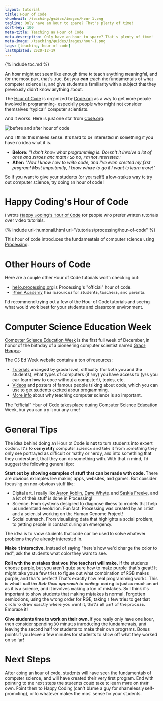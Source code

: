 ```yaml
---
layout: tutorial
title: Hour of Code
thumbnail: /teaching/guides/images/hour-1.png
tagline: Only have an hour to spare? That's plenty of time!
sort-key: 100
meta-title: Teaching an Hour of Code
meta-description: Only have an hour to spare? That's plenty of time!
meta-image: /teaching/guides/images/hour-1.png
tags: [teaching, hour of code]
lastUpdated: 2020-12-19
---
```


{% include toc.md %}

An hour might not seem like enough time to teach anything meaningful, and for the most part, that's true. But you **can** teach the fundamentals of what computer science is, and give students a familiarity with a subject that they previously didn't know anything about.

The [Hour of Code](https://hourofcode.com/) is organized by [Code.org](http://code.org/) as a way to get more people involved in programming- especially people who might not consider themselves “typical” computer scientists.

And it works. Here is just one stat from [Code.org](https://medium.com/anybody-can-learn/study-shows-20-more-high-school-girls-like-computer-science-after-an-hour-of-code-2ebb704bf04):

![before and after hour of code](https://cdn-images-1.medium.com/max/800/0*IIsftwXeAGTzDais.)

And I think this makes sense. It's hard to be interested in something if you have no idea what it is.

- **Before:** *"I don't know what programming is. Doesn't it involve a lot of ones and zeroes and math? So no, I'm not interested."*
- **After:** *"Now I know how to write code, and I've even created my first program! Most importantly, I know where to go if I want to learn more!"*

So if you want to give your students (or yourself!) a low-stakes way to try out computer science, try doing an hour of code!

# Happy Coding's Hour of Code

I wrote [Happy Coding's Hour of Code](/tutorials/processing/hour-of-code) for people who prefer written tutorials over video tutorials.

{% include url-thumbnail.html url="/tutorials/processing/hour-of-code" %}

This hour of code introduces the fundamentals of computer science using [Processing](/tutorials/processing).

# Other Hours of Code

Here are a couple other Hour of Code tutorials worth checking out:

- [hello.processing.org](http://hello.processing.org/) is Processing's "official" hour of code.
- [Khan Academy](https://www.khanacademy.org/hourofcode) has resources for students, teachers, and parents.

I'd recommend trying out a few of the Hour of Code tutorials and seeing what would work best for your students and classroom environment.

# Computer Science Education Week

[Computer Science Education Week](https://csedweek.org/) is the first full week of December, in honor of the birthday of a pioneering computer scientist named [Grace Hopper](https://en.wikipedia.org/wiki/Grace_Hopper).

The CS Ed Week website contains a ton of resources:

- [Tutorials](https://www.csedweek.org/teach/cs-lesson-resources) arranged by grade level, difficulty (for both you and the students), what types of computers (if any) you have access to (yes you can learn how to code without a computer!), topics, etc.
- [Videos](https://hourofcode.com/us/promote/resources#videos) and posters of famous people talking about code, which you can use to get students excited about programming.
- [More info](https://www.csedweek.org/advocate) about why teaching computer science is so important.

 The “official” Hour of Code takes place during Computer Science Education Week, but you can try it out any time!

# General Tips

The idea behind doing an Hour of Code is **not** to turn students into expert coders. It's to **demystify** computer science and take it from something they only see portrayed as difficult or mathy or nerdy, and into something that they understand, that they can do something with. With that in mind, I'd suggest the following general tips:

**Start out by showing examples of stuff that can be made with code.** There are obvious examples like making apps, websites, and games. But consider focusing on non-obvious stuff like:

- Digital art. I really like [Aaron Koblin](http://www.aaronkoblin.com/), [Dave Whyte](https://twitter.com/beesandbombs), and [Saskia Freeke](https://twitter.com/sasj_nl), and a lot of their stuff is done in Processing!
- Science. From systems designed to diagnose illness to models that help us understand evolution. Fun fact: Processing was created by an artist and a scientist working on the Human Genome Project!
- Social outreach. From visualizing data that highlights a social problem, to getting people in contact during an emergency.

The idea is to show students that code can be used to solve whatever problems they're already interested in.

**Make it interactive.** Instead of saying "here's how we'd change the color to red", ask the students what color they want to see.

**Roll with the mistakes that you (the teacher) will make.** If the students choose purple, but you aren't quite sure how to make purple, that's great! It might take you a few tries to figure out what combination of RGB makes purple, and that's perfect! That's exactly how real programming works. This is what I call the *Bob Ross approach to coding*: coding is just as much an art as it is a science, and it involves making a ton of mistakes. So I think it's important to show students that making mistakes is normal. Forgotten semicolons, using the wrong order for RGB, taking a few tries to get that circle to draw exactly where you want it, that's all part of the process. Embrace it!

**Give students time to work on their own.** If you really only have one hour, then consider spending 30 minutes introducing the fundamentals, and leaving the second half for students to make their own programs. Bonus points if you leave a few minutes for students to show off what they worked on so far!

# Next Steps

After doing an hour of code, students will have seen the fundamentals of computer science, and will have created their very first program. End with pointing to the next steps the students could take to learn more on their own. Point them to Happy Coding (can't blame a guy for shamelessly self-promoting), or to whatever makes the most sense for your students.